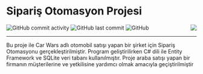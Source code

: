 # Sipariş Otomasyon Projesi


<div align="left" width="100%">
<img alt="GitHub commit activity" src="https://img.shields.io/github/commit-activity/w/oncado86/Siparis_Otomasyon_Projesi?label=Commit%20Activity&style=plastic">
<img alt="GitHub last commit" src="https://img.shields.io/github/last-commit/oncado86/Siparis_Otomasyon_Projesi?label=Last%20Commit&style=plastic">
<img alt="GitHub" src="https://img.shields.io/github/license/oncado86/Siparis_Otomasyon_Projesi?label=License&style=plastic">
<img align="right" src="https://visitor-badge.laobi.icu/badge?page_id=oncado86.Siparis_Otomasyon_Projesi&right_color=lightgrey&format=true&left_text=My%20Page%20Visitors">
</div>
<hr>
Bu proje ile Car Wars adlı otomobil satışı yapan bir şirket için Sipariş Otomasyonu
gerçekleştirilmiştir. Program geliştirilirken C# dili ile Entity Framework ve SQLite veri tabanı
kullanılmıştır.
Proje araba satışı yapan bir firmanın müşterilerine ve yetkilisine yardımcı olmak
amacıyla geçiştirilmiştir
